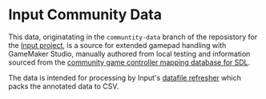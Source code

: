 # Input Community Data

This data, originatating in the `communtity-data` branch of the reposistory for the [Input project](https://github.com/JujuAdams/Input/), is a source for extended gamepad handling with GameMaker Studio, manually authored from local testing and information sourced from the [community game controller mapping database for SDL](https://github.com/gabomdq/SDL_GameControllerDB).

The data is intended for processing by Input's [datafile refresher](https://github.com/JujuAdams/Input/blob/dev/refresh_datafiles.py) which packs the annotated data to CSV.
